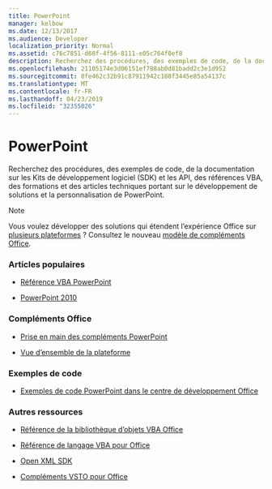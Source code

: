 ```yaml
---
title: PowerPoint
manager: kelbow
ms.date: 12/13/2017
ms.audience: Developer
localization_priority: Normal
ms.assetid: c76c7851-d68f-4f56-8111-e05c764f0ef8
description: Recherchez des procédures, des exemples de code, de la documentation sur les Kits de développement logiciel (SDK) et les API, des références VBA, des formations et des articles techniques portant sur le développement de solutions et la personnalisation de PowerPoint.
ms.openlocfilehash: 21105174e3d06151ef788ab0d81badd2c3e1d952
ms.sourcegitcommit: 8fe462c32b91c87911942c188f3445e85a54137c
ms.translationtype: MT
ms.contentlocale: fr-FR
ms.lasthandoff: 04/23/2019
ms.locfileid: "32355026"
---
```

# <a name="powerpoint"></a>PowerPoint

Recherchez des procédures, des exemples de code, de la documentation sur les Kits de développement logiciel (SDK) et les API, des références VBA, des formations et des articles techniques portant sur le développement de solutions et la personnalisation de PowerPoint.
  
> [!NOTE]
> Vous voulez développer des solutions qui étendent l’expérience Office sur [plusieurs plateformes](https://docs.microsoft.com/office/dev/add-ins/overview/office-add-in-availability) ? Consultez le nouveau [modèle de compléments Office](https://docs.microsoft.com/office/dev/add-ins/). 
  
### <a name="viewed-most"></a>Articles populaires
  
- [Référence VBA PowerPoint](https://docs.microsoft.com/office/vba/api/overview/powerpoint)
  
- [PowerPoint 2010](https://docs.microsoft.com/previous-versions/office/developer/office-2010/cc313152(v=office.12))
  
### <a name="office-add-ins"></a>Compléments Office
  
- [Prise en main des compléments PowerPoint](https://docs.microsoft.com/office/dev/add-ins/quickstarts/powerpoint-quickstart?tabs=visual-studio)
  
- [Vue d’ensemble de la plateforme](https://docs.microsoft.com/office/dev/add-ins/overview/office-add-ins)
  
### <a name="code-samples"></a>Exemples de code
  
- [Exemples de code PowerPoint dans le centre de développement Office](https://developer.microsoft.com/office/gallery/?filterBy=Samples,PowerPoint)
  
### <a name="other-resources"></a>Autres ressources

- [Référence de la bibliothèque d’objets VBA Office](https://docs.microsoft.com/office/vba/api/overview/library-reference)

- [Référence de langage VBA pour Office](https://docs.microsoft.com/office/vba/api/overview/language-reference) 

- [Open XML SDK](https://docs.microsoft.com/office/open-xml/open-xml-sdk)

- [Compléments VSTO pour Office](https://docs.microsoft.com/visualstudio/vsto/create-vsto-add-ins-for-office-by-using-visual-studio?view=vs-2017)
  
